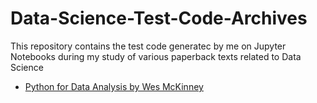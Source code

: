 # Data-Science-Test-Code-Archives
This repository contains the test code generatec by me on Jupyter Notebooks during my study of various paperback texts related to Data Science 

* [Python for Data Analysis by Wes McKinney](http://shop.oreilly.com/product/0636920023784.do)

